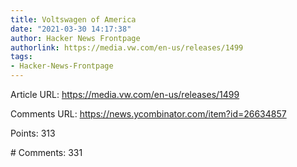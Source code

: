 ```yaml
---
title: Voltswagen of America
date: "2021-03-30 14:17:38"
author: Hacker News Frontpage
authorlink: https://media.vw.com/en-us/releases/1499
tags:
- Hacker-News-Frontpage
---
```


<p>Article URL: <a href="https://media.vw.com/en-us/releases/1499">https://media.vw.com/en-us/releases/1499</a></p>
<p>Comments URL: <a href="https://news.ycombinator.com/item?id=26634857">https://news.ycombinator.com/item?id=26634857</a></p>
<p>Points: 313</p>
<p># Comments: 331</p>
